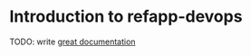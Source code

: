# Introduction to refapp-devops

TODO: write [great documentation](http://jacobian.org/writing/what-to-write/)
